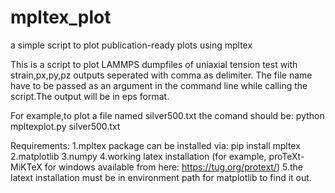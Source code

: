 # mpltex_plot
a simple script to plot publication-ready plots using mpltex

This is a script to plot LAMMPS dumpfiles  of uniaxial tension test with strain,px,py,pz outputs seperated with comma as delimiter.
The file name have to be passed as an argument in the command line while calling the script.The output will be in eps format.


For example,to plot a file named silver500.txt the comand should be:
python mpltexplot.py silver500.txt


Requirements:
1.mpltex package
   can be installed via: pip install mpltex
2.matplotlib
3.numpy
4.working latex installation (for example, proTeXt-MiKTeX  for windows available from here: https://tug.org/protext/)
5.the latext installation must be in environment path for matplotlib to find it out.
